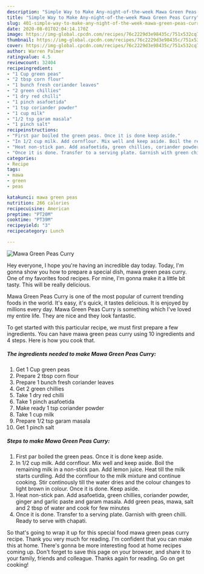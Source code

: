 ```yaml
---
description: "Simple Way to Make Any-night-of-the-week Mawa Green Peas Curry"
title: "Simple Way to Make Any-night-of-the-week Mawa Green Peas Curry"
slug: 401-simple-way-to-make-any-night-of-the-week-mawa-green-peas-curry
date: 2020-08-01T02:04:14.170Z
image: https://img-global.cpcdn.com/recipes/76c2229d3e98435c/751x532cq70/mawa-green-peas-curry-recipe-main-photo.jpg
thumbnail: https://img-global.cpcdn.com/recipes/76c2229d3e98435c/751x532cq70/mawa-green-peas-curry-recipe-main-photo.jpg
cover: https://img-global.cpcdn.com/recipes/76c2229d3e98435c/751x532cq70/mawa-green-peas-curry-recipe-main-photo.jpg
author: Warren Palmer
ratingvalue: 4.5
reviewcount: 32404
recipeingredient:
- "1 Cup green peas"
- "2 tbsp corn flour"
- "1 bunch fresh coriander leaves"
- "2 green chillies"
- "1 dry red chilli"
- "1 pinch asafoetida"
- "1 tsp coriander powder"
- "1 cup milk"
- "1/2 tsp garam masala"
- "1 pinch salt"
recipeinstructions:
- "First par boiled the green peas. Once it is done keep aside."
- "In 1/2 cup milk. Add cornflour. Mix well and keep aside. Boil the remaining milk in a non-stick pan. Add lemon juice. Heat till the milk starts curdling. Add the cornflour to the milk mixture and continue cooking. Stir continously till the water dries and the colour changes to light brown in colour. Once it is done. Keep aside."
- "Heat non-stick pan. Add asafoetida, green chillies, coriander powder, ginger and garlic paste and garam masala. Add green peas, mawa, salt and 2 tbsp of water and cook for few minutes"
- "Once it is done. Transfer to a serving plate. Garnish with green chilli. Ready to serve with chapati."
categories:
- Recipe
tags:
- mawa
- green
- peas

katakunci: mawa green peas 
nutrition: 266 calories
recipecuisine: American
preptime: "PT20M"
cooktime: "PT39M"
recipeyield: "3"
recipecategory: Lunch

---
```



![Mawa Green Peas Curry](https://img-global.cpcdn.com/recipes/76c2229d3e98435c/751x532cq70/mawa-green-peas-curry-recipe-main-photo.jpg)

Hey everyone, I hope you're having an incredible day today. Today, I'm gonna show you how to prepare a special dish, mawa green peas curry. One of my favorites food recipes. For mine, I'm gonna make it a little bit tasty. This will be really delicious.

Mawa Green Peas Curry is one of the most popular of current trending foods in the world. It's easy, it's quick, it tastes delicious. It is enjoyed by millions every day. Mawa Green Peas Curry is something which I've loved my entire life. They are nice and they look fantastic.




To get started with this particular recipe, we must first prepare a few ingredients. You can have mawa green peas curry using 10 ingredients and 4 steps. Here is how you cook that.

<!--inarticleads1-->

##### The ingredients needed to make Mawa Green Peas Curry:

1. Get 1 Cup green peas
1. Prepare 2 tbsp corn flour
1. Prepare 1 bunch fresh coriander leaves
1. Get 2 green chillies
1. Take 1 dry red chilli
1. Take 1 pinch asafoetida
1. Make ready 1 tsp coriander powder
1. Take 1 cup milk
1. Prepare 1/2 tsp garam masala
1. Get 1 pinch salt




<!--inarticleads2-->

##### Steps to make Mawa Green Peas Curry:

1. First par boiled the green peas. Once it is done keep aside.
1. In 1/2 cup milk. Add cornflour. Mix well and keep aside. Boil the remaining milk in a non-stick pan. Add lemon juice. Heat till the milk starts curdling. Add the cornflour to the milk mixture and continue cooking. Stir continously till the water dries and the colour changes to light brown in colour. Once it is done. Keep aside.
1. Heat non-stick pan. Add asafoetida, green chillies, coriander powder, ginger and garlic paste and garam masala. Add green peas, mawa, salt and 2 tbsp of water and cook for few minutes
1. Once it is done. Transfer to a serving plate. Garnish with green chilli. Ready to serve with chapati.




So that's going to wrap it up for this special food mawa green peas curry recipe. Thank you very much for reading. I'm confident that you can make this at home. There's gonna be more interesting food at home recipes coming up. Don't forget to save this page on your browser, and share it to your family, friends and colleague. Thanks again for reading. Go on get cooking!
